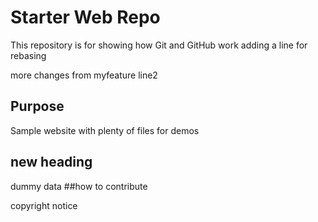 # Starter Web Repo

This repository is for showing how Git and GitHub work
adding a line for rebasing 

more changes from myfeature line2
## Purpose

Sample website with plenty of files for demos

## new heading

dummy data
##how to contribute


copyright notice